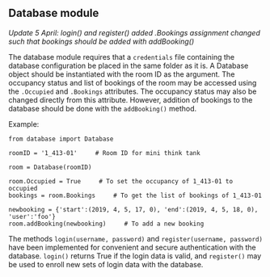 ## Database module

_Update 5 April: login() and register() added_
_.Bookings assignment changed such that bookings should be added with addBooking()_

The database module requires that a `credentials` file containing the database configuration be placed in the same folder as it is.
A Database object should be instantiated with the room ID as the argument.
The occupancy status and list of bookings of the room may be accessed using the `.Occupied` and `.Bookings` attributes. The occupancy status may also be changed directly from this attribute.
However, addition of bookings to the database should be done with the `addBooking()` method.

Example:

```
from database import Database

roomID = '1_413-01'     # Room ID for mini think tank

room = Database(roomID)

room.Occupied = True     # To set the occupancy of 1_413-01 to occupied
bookings = room.Bookings     # To get the list of bookings of 1_413-01

newbooking = {'start':(2019, 4, 5, 17, 0), 'end':(2019, 4, 5, 18, 0), 'user':'foo'}
room.addBooking(newbooking)     # To add a new booking

```

The methods `login(username, password)` and `register(username, password)` have been implemented for convenient and secure authentication with the database. `login()` returns True if the login data is valid, and `register()` may be used to enroll new sets of login data with the database.
